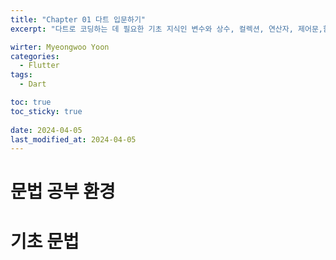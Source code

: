 ```yaml
---
title: "Chapter 01 다트 입문하기"
excerpt: "다트로 코딩하는 데 필요한 기초 지식인 변수와 상수, 컬렉션, 연산자, 제어문,함수를 알아본다."

wirter: Myeongwoo Yoon
categories:
  - Flutter
tags:
  - Dart

toc: true
toc_sticky: true
 
date: 2024-04-05
last_modified_at: 2024-04-05
---
```


문법 공부 환경
======

기초 문법
======